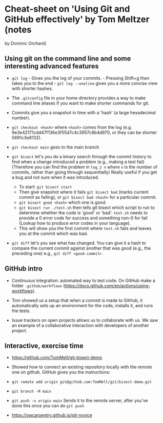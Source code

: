 # Cheat-sheet on 'Using Git and GitHub effectively' by Tom Meltzer (notes
by Dominic Orchard)

## Using git on the command line and some interesting advanced features

- `git log` - Gives you the log of your commits.
       - Pressing Shift+g then takes you to the end
       - `git log --oneline` gives you a more concise view with shorter hashes.

- The `.gitconfig` file in your home directory provides a way to make
command line aliases if you want to make shorter commands for git.

- Commits give you a snapshot in time with a 'hash' (a large hexadecimal
number).

- `git checkout <hash>` where `<hash>` comes from the log (e.g.
9e3e42171cdd47f136e3f55d7c4c3957c6b4d970, or they can be shorter 5691c3e8132).

- `git checkout main` goes to the main branch


- `git bisect` let's you do a binary search through the commit
history to find when a change introduced a problem (e.g., making
a test fail) (Therefore you can find the problem in `log_2 n` where `n` is the number of commits, rather than going through sequentially) Really useful if you get a bug and not sure when it was introduced.

  - To start: `git bisect start`
  - Then give snapshot where it fails `git bisect bad` (marks current commit as failing), or `git bisect bad <hash>` for a particular commit.
  - `git bisect good <hash>` which one is good.
  - `git bisect run ./test.sh` then tells git bisect which script to run to determine whether the code is 'good' or 'bad'. `test.sh` needs to provide a 0 error code for success and something non-0 for fail (Lookup how to produce error codes in your language).
  - This will show you the first commit where `test.sh` fails and leaves
  you at the commit which was bad.

- `git diff` let's you see what has changed. You can give it a hash
to compare the current commit against another that was good (e.g.,
the preceding one) e.g., `git diff <good-commit>`

## GitHub intro

- Continuous integration: automated way to test code. On GitHub make a folder
`.github/workflows` (https://docs.github.com/en/actions/using-workflows).

- Tom showed us a setup that when a commit is made to GitHub, it
automatically sets up an environment for the code, installs it, and
runs the tests.

- Issue trackers on open projects allows us to collaborate with us. We saw
an example of a collaborative interaction with developers of another project.

## Interactive, exercise time

- https://github.com/TomMelt/git-bisect-demo

- Showed how to connect an existing repository locally with the remote one on github.
GitHub gives you the instructions:

- `git remote add origin git@github.com:TomMelt/git/bisect-demo.git`
- `git branch -M main`
- `git push -u origin main` Sends it to the remote server, after you've done this once you can do `git push`

- https://swcarpentry.github.io/git-novice
